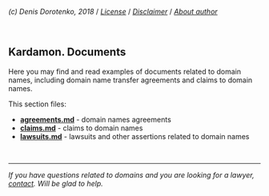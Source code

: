 *(c) Denis Dorotenko, 2018* / *[License](https://github.com/xCounsel/kardamon/blob/master/English/LICENSE.md)* / *[Disclaimer](https://github.com/xCounsel/kardamon/blob/master/English/DISCLAIMER.md)* / *[About author](https://dorotenko.pro/english/)*

<br/>

## Kardamon. Documents

Here you may find and read examples of documents related to domain names, including domain name transfer agreements and claims to domain names.

This section files:
* **[agreements.md](https://github.com/xCounsel/kardamon/blob/master/English/docs/agreements.md)** - domain names agreements
* **[сlaims.md](https://github.com/xCounsel/kardamon/blob/master/English/docs/claims.md)** - claims to domain names
* **[lawsuits.md](https://github.com/xCounsel/kardamon/blob/master/English/docs/lawsuits.md)** - lawsuits and other assertions related to domain names

<br/>

----
*If you have questions related to domains and you are looking for a lawyer, [contact](http://dorotenko.pro/contact-en/). Will be glad to help.*
